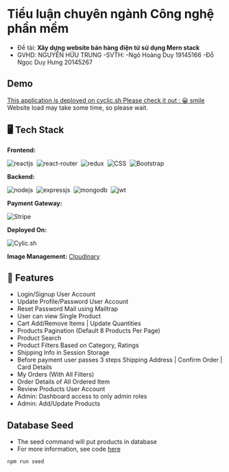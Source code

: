 # Tiểu luận chuyên ngành Công nghệ phần mềm
- Đề tài: **Xây dựng website bán hàng điện tử sử dụng Mern stack**
- GVHD: NGUYỄN HỮU TRUNG
-SVTH:
  -Ngô Hoàng Duy 			19145166
  -Đỗ Ngọc Duy Hưng			20145267

## Demo
[This application is deployed on cyclic.sh Please check it out : 😀 smile](https://rose-uninterested-quail.cyclic.app/) 
Website load may take some time, so please wait.

## 🖥️ Tech Stack
**Frontend:**

![reactjs](https://img.shields.io/badge/React-20232A?style=for-the-badge&logo=react&logoColor=61DAFB)&nbsp;
![react-router](https://img.shields.io/badge/React_Router-CA4245?style=for-the-badge&logo=react-router&logoColor=white)&nbsp;
![redux](https://img.shields.io/badge/Redux-593D88?style=for-the-badge&logo=redux&logoColor=white)&nbsp;
![CSS](https://img.shields.io/badge/CSS3-1572B6?style=for-the-badge&logo=css3&logoColor=white)&nbsp;
![Bootstrap](https://img.shields.io/badge/Bootstrap-563D7C?style=for-the-badge&logo=bootstrap&logoColor=white)&nbsp;


**Backend:**

![nodejs](https://img.shields.io/badge/Node.js-43853D?style=for-the-badge&logo=node.js&logoColor=white)&nbsp;
![expressjs](https://img.shields.io/badge/Express.js-000000?style=for-the-badge&logo=express&logoColor=white)&nbsp;
![mongodb](https://img.shields.io/badge/MongoDB-4EA94B?style=for-the-badge&logo=mongodb&logoColor=white)&nbsp;
![jwt](	https://img.shields.io/badge/JWT-000000?style=for-the-badge&logo=JSON%20web%20tokens&logoColor=white)&nbsp;

**Payment Gateway:**

![Stripe](https://img.shields.io/badge/Stripe-626CD9?style=for-the-badge&logo=Stripe&logoColor=white)

**Deployed On:**

![Cylic.sh](https://www.google.com/url?sa=i&url=https%3A%2F%2Fwww.cyclic.sh%2Fposts%2Fwhy-i-started-cyclic&psig=AOvVaw3rQwp4TnkgEAiChOt6jrTs&ust=1703255481379000&source=images&cd=vfe&opi=89978449&ved=0CBEQjRxqFwoTCLD3oqPfoIMDFQAAAAAdAAAAABAD)

**Image Management:** [Cloudinary](https://cloudinary.com/)





## 🚀 Features
- Login/Signup User Account
- Update Profile/Password User Account
- Reset Password Mail using Mailtrap
- User can view Single Product
- Cart Add/Remove Items | Update Quantities
- Products Pagination (Default 8 Products Per Page)
- Product Search
- Product Filters Based on Category, Ratings
- Shipping Info in Session Storage
- Before payment user passes 3 steps Shipping Address | Confirm Order | Card Details
- My Orders (With All Filters)
- Order Details of All Ordered Item
- Review Products User Account
- Admin: Dashboard access to only admin roles
- Admin: Add/Update Products



## Database Seed

* The seed command will put products in database
* For more information, see code [here](Backend/seeder/seeder.js)

```
npm run seed
```
